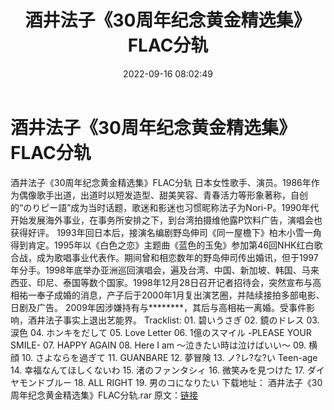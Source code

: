 ﻿---
title: 酒井法子《30周年纪念黄金精选集》FLAC分轨
date: 2022-09-16 08:02:49
categories: 外语音乐
tags: 外语音乐
---
# 酒井法子《30周年纪念黄金精选集》FLAC分轨

酒井法子《30周年纪念黄金精选集》FLAC分轨
日本女性歌手、演员。1986年作为偶像歌手出道，出道时以短发造型、甜美笑容、青春活力等形象著称，自创的“のりピー語”成为当时话题，歌迷和影迷也习惯昵称法子为Nori-P。1990年代开始发展海外事业，在事务所安排之下，到台湾拍摄维他露P饮料广告，演唱会也获得好评。
1993年回日本后，接演名编剧野岛伸司《同一屋檐下》柏木小雪一角得到肯定。1995年以《白色之恋》主题曲《蓝色的玉兔》参加第46回NHK红白歌合战，成为歌唱事业代表作。期间曾和相恋数年的野岛伸司传出婚讯，但于1997年分手。1998年底举办亚洲巡回演唱会，遍及台湾、中国、新加坡、韩国、马来西亚、印尼、泰国等数个国家。1998年12月28日召开记者招待会，突然宣布与高相祐一奉子成婚的消息，产子后于2000年1月复出演艺圈，并陆续接拍多部电影、日剧及广告。
2009年因涉嫌持有与********，其后与高相祐一离婚。受事件影响，酒井法子事实上退出艺能界。
Tracklist:
01.
碧いうさぎ
02.
鏡のドレス
03.
涙色
04.
ホンキをだして
05. Love
Letter
06. 1億のスマイル
-PLEASE YOUR SMILE-
07. HAPPY
AGAIN
08. Here I am
～泣きたい時は泣けばいい～
09.
横顔
10.
さよならを過ぎて
11.
GUANBARE
12.
夢冒険
13. ノ?レ?な?い
Teen-age
14.
幸福なんてほしくないわ
15.
渚のファンタシィ
16.
微笑みを見つけた
17.
ダイヤモンドブルー
18. ALL
RIGHT
19.
男のコになりたい
下载地址：
酒井法子《30周年纪念黄金精选集》FLAC分轨.rar
原文：[链接](https://blog.sina.com.cn/s/blog_1647c7e7601030zfm.html)